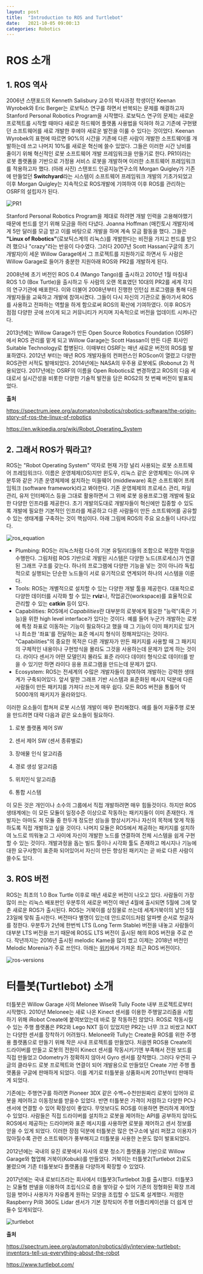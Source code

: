 ```yaml
---
layout: post
title:  "Introduction to ROS and Turtlebot"
date:   2021-10-05 09:00:13
categories: Robotics
---
```




# ROS 소개

## 1. ROS 역사

2006년 스탠포드의 Kenneth Salisbury 교수의 박사과정 학생이던 Keenan Wyrobek와 Eric Berger는 로보틱스 연구를 하면서 반복되는 문제를 해결하고자 Stanford Personal Robotics Program을 시작했다. 로보틱스 연구의 문제는 새로운 프로젝트를 시작할 때마다 새로운 하드웨어 플랫폼 사용법을 익혀야 하고 기존에 구현됐던 소프트웨어를 새로 개발한 후에야 새로운 발전을 이룰 수 있다는 것이었다. Keenan Wyrobek의 표현에 따르면 90%의 시간을 기존에 다른 사람이 개발한 소프트웨어를 개발하는데 쓰고 나머지 10%를 새로운 혁신에 쓸수 있었다. 그들은 이러한 시간 낭비를 줄이기 위해 혁신적인 로봇 소프트웨어 개발 프레임워크을 만들기로 한다. PR1이라는 로봇 플랫폼을 기반으로 가정용 서비스 로봇을 개발하며 이러한 소프트웨어 프레임워크를 적용하고자 했다. (아래 사진) 스탠포드 인공지능연구소의 Morgan Quigley가 기존에 만들었던 **Switchyard**라는 시스템이 소프트웨어 프레임워크 개발의 기초가되었고 이후 Morgan Quigley는 지속적으로 ROS개발에 기여하여 이후 ROS를 관리하는 OSRF의 설립자가 된다.

![PR1](../assets/robotics-ros/ros-PR1.png)

Stanford Personal Robotics Program을 제대로 하려면 개발 인력을 고용해야했기 때문에 펀드를 얻기 위해 모금을 하러 다녔다. Joanna Hoffman (매킨토시 개발자)에게 5만 달러를 모금 받고 이를 바탕으로 개발을 하며 계속 모금 활동을 했다. 그들은 **"Linux of Robotics"**(로보틱스계의 리눅스)를 개발한다는 비전을 가지고 펀드를 받으려 했으나 "crazy"라는 반응이 다수였다. 그러다 2007년 Scott Hassan(구글의 초기 개발자)이 세운 Willow Garage에서 그 프로젝트를 지원하기로 하면서 두 사람은 Willow Garage로 들어가 충분한 지원아래 ROS와 PR2를 개발하게 된다.  

2008년에 초기 버전인 ROS 0.4 (Mango Tango)를 출시하고 2010년 1월 마침내 ROS 1.0 (Box Turtle)을 출시하고 두 사람의 오랜 목표였던 10대의 PR2를 세계 각지의 연구기관에 배포한다. 이와 더불어 2008년부터 진행한 인턴십 프로그램을 통해 다른 개발자들을 교육하고 개발에 참여시켰다. 그들이 다시 자신의 기관으로 돌아가서 ROS를 사용하고 전파하는 역할을 하게 함으로써 ROS의 확산에 기여하였다. 이후 ROS가 점점 다양한 곳에 쓰이게 되고 커뮤니티가 커지며 지속적으로 버전을 업데이트 시켜나간다.  

2013년에는 Willow Garage가 만든 Open Source Robotics Foundation (OSRF)에서 ROS 관리를 맡게 되고 Willow Garage는 Scott Hassan이 만든 다른 회사인 Suitable Technology로 합병된다. 이때부터 OSRF는 매년 새로운 버전의 ROS를 발표하였다. 2012년 부터는 매년 ROS 개발자들의 컨퍼런스인 ROScon이 열렸고 다양한 ROS관련 서적도 발매되었다. 2014년에는 NASA의 우주용 로봇에도 (Robonut 2) 적용되었다. 2017년에는 OSRF의 이름을 Open Robotics로 변경하였고 ROS의 다음 세대로서 실시간성을 비롯한 다양한 기술적 발전을 담은 ROS2의 첫 번째 버전이 발표되었다.

**출처**

<https://spectrum.ieee.org/automaton/robotics/robotics-software/the-origin-story-of-ros-the-linux-of-robotics>  

<https://en.wikipedia.org/wiki/Robot_Operating_System>



## 2. 그래서 ROS가 뭐라고?

ROS는 "Robot Operating System" 약자로 현재 가장 널리 사용되는 로봇 소프트웨어 프레임워크다. 이름은 운영체제(OS)지만 윈도우, 리눅스 같은 운영체제는 아니며 우분투와 같은 기존 운영체제에 설치하는 미들웨어 (middleware) 혹은 소프트웨어 프레임워크 (software framework)라고 봐야한다. 기존 운영체제의 프로세스 관리, 파일 관리, 유저 인터페이스 등을 그대로 활용하면서 그 위에 로봇 응용프로그램 개발에 필요한 다양한 인프라를 제공한다. 초기 개발의도대로 개발자들이 혁신에만 집중할 수 있도록 개발에 필요한 기본적인 인프라를 제공하고 다른 사람들이 만든 소프트웨어를 공유할 수 있는 생태계를 구축하는 것이 핵심이다. 아래 그림에 ROS의 주요 요소들이 나타나있다.

![ros_equation](../assets/robotics-ros/ros_equation.png)

- Plumbing: ROS는 리눅스처럼 다수의 기본 유틸리티들의 조합으로 복잡한 작업을 수행한다. 그림처럼 ROS 기반으로 개발된 시스템은 다양한 노드(프로세스)가 연결된 그래프 구조를 갖는다. 하나의 프로그램에 다양한 기능을 넣는 것이 아니라 독립적으로 실행되는 단순한 노드들이 서로 유기적으로 연계되어 하나의 시스템을 이룬다.
- Tools: ROS는 개별적으로 설치할 수 있는 다양한 개발 툴을 제공한다. 대표적으로 다양한 데이터를 시각화 할 수 있는 **rviz**나, 작업공간(workspace)를 효율적으로 관리할 수 있는 **catkin** 등이 있다. 
- Capabilities: ROS에서 *Capabilities*란 대부분의 로봇에게 필요한 "능력"(혹은 기능)을 위한 high level interface가 있다는 것이다. 예를 들어 누군가 개발하는 로봇에 특정 좌표로 이동하는 기능이 필요하다고 했을 때 그 기능이 이미 패키지로 있거나 최소한 '좌표'를 전달하는 표준 메시지 형식이 정해져있다는 것이다. "Capabilities"의 중요한 목적은 다른 개발자가 만든 패키지를 사용할 때 그 패키지의 구체적인 내용이나 구현방식을 몰라도 그것을 사용하는데 문제가 없게 하는 것이다. 라이다 센서가 어떤 모델인지 몰라도 표준 라이다 데이터 형식으로 데이터를 받을 수 있기만 하면 라이다 응용 프로그램을 만드는데 문제가 없다.
- Ecosystem: ROS는 전세계의 수많은 개발자들이 참여하여 개발하는 강력한 생태계가 구축되어있다. 앞서 말한 그래프 기반 시스템과 표준화된 메시지 덕분에 다른 사람들이 만든 패키지를 가져다 쓰는게 매우 쉽다. 모든 ROS 버전을 통틀어 약 5000개의 패키지가 올라와있다.

이러한 요소들이 합쳐져 로봇 시스템 개발이 매우 편리해졌다. 예를 들어 자율주행 로봇을 만드려면 대략 다음과 같은 요소들이 필요하다. 

1. 로봇 플랫폼 제어 SW

2. 센서 제어 SW (센서 종류별로)

3. 장애물 인식 알고리즘

4. 경로 생성 알고리즘

5. 위치인식 알고리즘

6. 통합 시스템

이 모든 것은 개인이나 소수의 그룹에서 직접 개발하려면 매우 힘들것이다. 하지만 ROS 생태계에는 이 모든 모듈이 일정수준 이상으로 작동하는 패키지들이 이미 존재한다. 개발자는 아마도 저 모듈 중 한두개 정도만 성능을 향상시키거나 자신의 목적에 맞게 작동하도록 직접 개발하고 싶을 것이다. 나머지 모듈은 ROS에서 제공하는 패키지를 설치하여 노드로 띄워놓고 그 사이에 자신이 개발한 노드를 연결하여 전체 시스템을 쉽게 구현할 수 있는 것이다. 개발과정을 돕는 빌드 툴이나 시각화 툴도 존재하고 메시지나 기능에 대한 요구사항이 표준화 되어있어서 자신이 만든 향상된 패키지는 곧 바로 다른 사람이 쓸수도 있다.



## 3. ROS 버전

ROS는 최초의 1.0 Box Turtle 이후로 매년 새로운 버전이 나오고 있다. 사람들이 가장 많이 쓰는 리눅스 배포판인 우분투의 새로운 버전이 매년 4월에 출시되면 5월에 그에 맞춘 새로운 ROS가 출시된다. ROS는 거북이를 상징물로 쓰는데 세계거북이의 날인 5월 23일에 맞춰 출시한다. 버전마다 별명이 있는데 안드로이드처럼 알파벳 순서로 첫글자를 정한다. 우분투가 2년에 한번씩 LTS (Long Term Stable) 버전을 내놓고 사람들이 대부분 LTS 버전을 쓰기 때문에 ROS도 LTS 버전이 출시된 해의 ROS 버전을 주로 쓴다. 작년까지는 2016년 출시된 melodic Kame을 많이 썼고 이제는 2018년 버전인 Melodic Morenia가 주로 쓰인다. 아래는 [위키](<https://en.wikipedia.org/wiki/Robot_Operating_System>)에서 가져온 최근 ROS 버전이다.

![ros-versions](../assets/robotics-ros/ros-versions.png)



# 터틀봇(Turtlebot) 소개

터틀봇은 Willow Garage 사의 Melonee Wise와 Tully Foote 내부 프로젝트로부터 시작했다. 2010년 Melonee는 새로 나온 Kinect 센서를 이용한 주행알고리즘을 시험하기 위해 iRobot Create에 붙여보았는데 바로 잘 작동하진 않았다. ROS로 작동시킬 수 있는 주행 플랫폼은 PR2와 Lego NXT 등이 있었지만 PR2는 너무 크고 비쌌고 NXT는 다양한 센서를 장착하기 어려웠다. Melonee와 Tully는 Create을 ROS를 위한 주행용 플랫폼으로 만들기 위해 작은 사내 프로젝트를 만들었다. 처음엔 ROS용 Create의 드라이버를 만들고 로봇의 전원이 Kinect 센서를 작동시키기엔 부족해서 전원 보드를 직접 만들었고 Odometry가 정확하지 않아서 Gyro 센서를 장착했다. 그러다 우연히 구글의 클라우드 로봇 프로젝트와 연결이 되어 개발용으로 만들었던 Create 기반 주행 플랫폼을 구글에 판매하게 되었다. 이를 계기로 터틀봇을 상품화시켜 2011년부터 판매하게 되었다.  

기존에는 주행연구를 하려면 Pioneer 3DX 같은 수백~수천만원짜리 로봇이 있어야 로봇을 제어하고 이동정보를 받을수 있었다. 반면 터틀봇은 가격이 저렴하고 다양한 PC나 센서에 연결할 수 있어 확장성이 좋았다. 무엇보다도 ROS를 이용하면 편리하게 제어할 수 있었다. 사람들은 직접 드라이버를 설치하고 로봇을 제어하는 API를 공부하지 않아도 ROS에서 제공하는 드라이버와 표준 메시지를 사용하면 로봇을 제어하고 센서 정보를 얻을 수 있게 되었다. 이러한 장점 덕분에 터틀봇은 많은 연구소에 널리 퍼졌고 이용자가 많아질수록 관련 소프트웨어가 풍부해지고 터틀봇을 사용한 논문도 많이 발표되었다.

2012년에는 국내의 유진 로봇에서 자사의 로봇 청소기 플랫폼을 기반으로 Willow Garage와 협업해 거북이(Kobuki)를 만들었다. 거북이는 터틀봇2(Turtlebot 2)로도 불렸으며 기존 터틀봇보다 플랫폼을 다양하게 확장할 수 있었다.

2017년에는 국내 로보티즈라는 회사에서 터틀봇3(Turtlebot 3)를 출시했다. 터틀봇3는 모듈형 판넬을 이용하여 조립식으로 층을 쌓아갈 수 있어 기존의 정형화된 확장 프레임을 벗어나 사용자가 자유롭게 원하는 모양을 조립할 수 있도록 설계했다. 저렴한 Raspberry Pi와 360도 Lidar 센서가 기본 장착되어 주행 어플리케이션을 더 쉽게 만들수 있게되었다.

![turtlebot](../assets/robotics-ros/turtlebot_family.png)

**출처**

<https://spectrum.ieee.org/automaton/robotics/diy/interview-turtlebot-inventors-tell-us-everything-about-the-robot>  

<https://www.turtlebot.com/>

